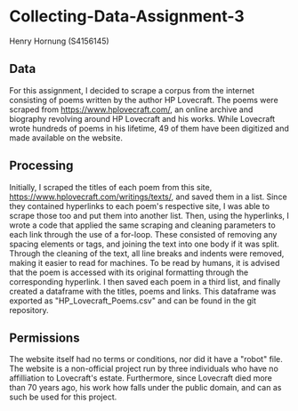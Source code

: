 # Collecting-Data-Assignment-3
Henry Hornung (S4156145)

## Data
For this assignment, I decided to scrape a corpus from the internet consisting of poems written by the author HP Lovecraft. The poems were scraped from https://www.hplovecraft.com/, an online archive and biography revolving around HP Lovecraft and his works. While Lovecraft wrote hundreds of poems in his lifetime, 49 of them have been digitized and made available on the website.

## Processing
Initially, I scraped the titles of each poem from this site, https://www.hplovecraft.com/writings/texts/, and saved them in a list. Since they contained hyperlinks to each poem's respective site, I was able to scrape those too and put them into another list. Then, using the hyperlinks, I wrote a code that applied the same scraping and cleaning parameters to each link through the use of a for-loop. These consisted of removing any spacing elements or tags, and joining the text into one body if it was split. Through the cleaning of the text, all line breaks and indents were removed, making it easier to read for machines. To be read by humans, it is advised that the poem is accessed with its original formatting through the corresponding hyperlink. I then saved each poem in a third list, and finally created a dataframe with the titles, poems and links. This dataframe was exported as "HP_Lovecraft_Poems.csv" and can be found in the git repository.

## Permissions
The website itself had no terms or conditions, nor did it have a "robot" file. The website is a non-official project run by three individuals who have no affilliation to Lovecraft's estate. Furthermore, since Lovecraft died more than 70 years ago, his work how falls under the public domain, and can as such be used for this project.
